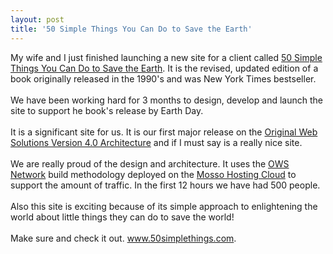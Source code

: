 ```yaml
---
layout: post
title: '50 Simple Things You Can Do to Save the Earth'
---
```

My wife and I just finished launching a new site for a client called <a href="http://www.50simplethings.com/">50 Simple Things You Can Do to Save the Earth</a>.  It is the revised, updated edition of a book originally released in the 1990's and was New York Times bestseller.<br /><br />We have been working hard for 3 months to design, develop and launch the site to support he book's release by Earth Day.<br /><br />It is a significant site for us.  It is our first major release on the <a href="http://www.originalwebsolutions.com">Original Web Solutions Version 4.0 Architecture</a> and if I must say is a really nice site. <br /><br />We are really proud of the design and architecture.  It uses the <a href="http://www.originalwebsolutions.com">OWS Network</a> build methodology deployed on the <a href="http://www.mosso.com/">Mosso Hosting Cloud</a> to support the amount of traffic.  In the first 12 hours we have had 500 people. <br /><br />Also this site is exciting because of its simple approach to enlightening the world about little things they can do to save the world!<br /><br />Make sure and check it out.  <a href="http://www.50simplethings.com">www.50simplethings.com</a>.